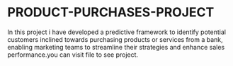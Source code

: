 # PRODUCT-PURCHASES-PROJECT
In this project i have developed a predictive framework to identify potential customers inclined towards purchasing products or services from a bank, enabling marketing teams to streamline their strategies and enhance sales performance.you can visit file to see project.







